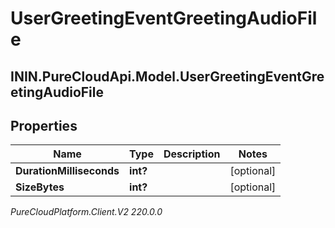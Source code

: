 # UserGreetingEventGreetingAudioFile

## ININ.PureCloudApi.Model.UserGreetingEventGreetingAudioFile

## Properties

|Name | Type | Description | Notes|
|------------ | ------------- | ------------- | -------------|
| **DurationMilliseconds** | **int?** |  | [optional] |
| **SizeBytes** | **int?** |  | [optional] |



_PureCloudPlatform.Client.V2 220.0.0_
